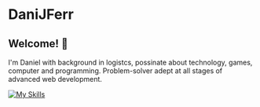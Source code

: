 # DaniJFerr

## Welcome! 👋

I'm Daniel with background in logistcs, possinate about technology, games, computer and programming. Problem-solver adept at all stages of advanced web development.

[![My Skills](https://skillicons.dev/icons?i=js,jquery,html,css,react,nextjs,nodejs,npm,sass,tailwind,materialui,babel,vite,webpack)](https://skillicons.dev)
